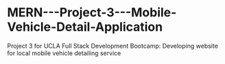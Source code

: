 # MERN---Project-3---Mobile-Vehicle-Detail-Application
Project 3 for UCLA Full Stack Development Bootcamp: Developing website for local mobile vehicle detailing service
